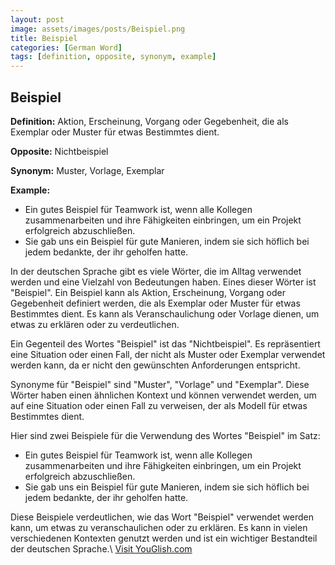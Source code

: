 ```yaml
---
layout: post
image: assets/images/posts/Beispiel.png
title: Beispiel
categories: [German Word]
tags: [definition, opposite, synonym, example]
---
```


## Beispiel

**Definition:** Aktion, Erscheinung, Vorgang oder Gegebenheit, die als Exemplar oder Muster für etwas Bestimmtes dient.

**Opposite:** Nichtbeispiel 

**Synonym:** Muster, Vorlage, Exemplar

**Example:** 
- Ein gutes Beispiel für Teamwork ist, wenn alle Kollegen zusammenarbeiten und ihre Fähigkeiten einbringen, um ein Projekt erfolgreich abzuschließen.
- Sie gab uns ein Beispiel für gute Manieren, indem sie sich höflich bei jedem bedankte, der ihr geholfen hatte.

In der deutschen Sprache gibt es viele Wörter, die im Alltag verwendet werden und eine Vielzahl von Bedeutungen haben. Eines dieser Wörter ist "Beispiel". Ein Beispiel kann als Aktion, Erscheinung, Vorgang oder Gegebenheit definiert werden, die als Exemplar oder Muster für etwas Bestimmtes dient. Es kann als Veranschaulichung oder Vorlage dienen, um etwas zu erklären oder zu verdeutlichen.

Ein Gegenteil des Wortes "Beispiel" ist das "Nichtbeispiel". Es repräsentiert eine Situation oder einen Fall, der nicht als Muster oder Exemplar verwendet werden kann, da er nicht den gewünschten Anforderungen entspricht.

Synonyme für "Beispiel" sind "Muster", "Vorlage" und "Exemplar". Diese Wörter haben einen ähnlichen Kontext und können verwendet werden, um auf eine Situation oder einen Fall zu verweisen, der als Modell für etwas Bestimmtes dient.

Hier sind zwei Beispiele für die Verwendung des Wortes "Beispiel" im Satz:
- Ein gutes Beispiel für Teamwork ist, wenn alle Kollegen zusammenarbeiten und ihre Fähigkeiten einbringen, um ein Projekt erfolgreich abzuschließen.
- Sie gab uns ein Beispiel für gute Manieren, indem sie sich höflich bei jedem bedankte, der ihr geholfen hatte.

Diese Beispiele verdeutlichen, wie das Wort "Beispiel" verwendet werden kann, um etwas zu veranschaulichen oder zu erklären. Es kann in vielen verschiedenen Kontexten genutzt werden und ist ein wichtiger Bestandteil der deutschen Sprache.\ <a id="yg-widget-0" class="youglish-widget" data-query="Beispiel" data-lang="german" data-components="8412" data-auto-start="0" data-bkg-color="theme_light" data-title="How%20to%20pronounce%20Beispiel%20in%20German"  rel="nofollow" href="https://youglish.com">Visit YouGlish.com</a><script async src="https://youglish.com/public/emb/widget.js" charset="utf-8"></script>